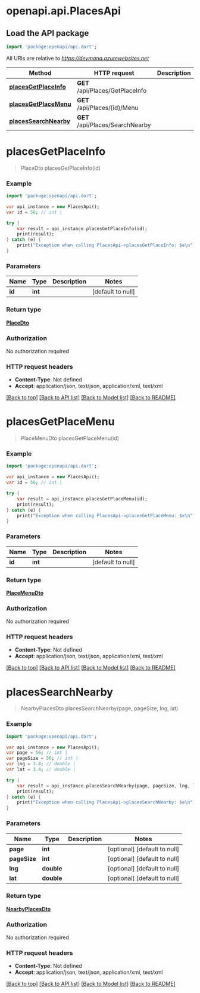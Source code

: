 # openapi.api.PlacesApi

## Load the API package
```dart
import 'package:openapi/api.dart';
```

All URIs are relative to *https://devmana.azurewebsites.net*

Method | HTTP request | Description
------------- | ------------- | -------------
[**placesGetPlaceInfo**](PlacesApi.md#placesGetPlaceInfo) | **GET** /api/Places/GetPlaceInfo | 
[**placesGetPlaceMenu**](PlacesApi.md#placesGetPlaceMenu) | **GET** /api/Places/{id}/Menu | 
[**placesSearchNearby**](PlacesApi.md#placesSearchNearby) | **GET** /api/Places/SearchNearby | 


# **placesGetPlaceInfo**
> PlaceDto placesGetPlaceInfo(id)



### Example 
```dart
import 'package:openapi/api.dart';

var api_instance = new PlacesApi();
var id = 56; // int | 

try { 
    var result = api_instance.placesGetPlaceInfo(id);
    print(result);
} catch (e) {
    print("Exception when calling PlacesApi->placesGetPlaceInfo: $e\n");
}
```

### Parameters

Name | Type | Description  | Notes
------------- | ------------- | ------------- | -------------
 **id** | **int**|  | [default to null]

### Return type

[**PlaceDto**](PlaceDto.md)

### Authorization

No authorization required

### HTTP request headers

 - **Content-Type**: Not defined
 - **Accept**: application/json, text/json, application/xml, text/xml

[[Back to top]](#) [[Back to API list]](../README.md#documentation-for-api-endpoints) [[Back to Model list]](../README.md#documentation-for-models) [[Back to README]](../README.md)

# **placesGetPlaceMenu**
> PlaceMenuDto placesGetPlaceMenu(id)



### Example 
```dart
import 'package:openapi/api.dart';

var api_instance = new PlacesApi();
var id = 56; // int | 

try { 
    var result = api_instance.placesGetPlaceMenu(id);
    print(result);
} catch (e) {
    print("Exception when calling PlacesApi->placesGetPlaceMenu: $e\n");
}
```

### Parameters

Name | Type | Description  | Notes
------------- | ------------- | ------------- | -------------
 **id** | **int**|  | [default to null]

### Return type

[**PlaceMenuDto**](PlaceMenuDto.md)

### Authorization

No authorization required

### HTTP request headers

 - **Content-Type**: Not defined
 - **Accept**: application/json, text/json, application/xml, text/xml

[[Back to top]](#) [[Back to API list]](../README.md#documentation-for-api-endpoints) [[Back to Model list]](../README.md#documentation-for-models) [[Back to README]](../README.md)

# **placesSearchNearby**
> NearbyPlacesDto placesSearchNearby(page, pageSize, lng, lat)



### Example 
```dart
import 'package:openapi/api.dart';

var api_instance = new PlacesApi();
var page = 56; // int | 
var pageSize = 56; // int | 
var lng = 3.4; // double | 
var lat = 3.4; // double | 

try { 
    var result = api_instance.placesSearchNearby(page, pageSize, lng, lat);
    print(result);
} catch (e) {
    print("Exception when calling PlacesApi->placesSearchNearby: $e\n");
}
```

### Parameters

Name | Type | Description  | Notes
------------- | ------------- | ------------- | -------------
 **page** | **int**|  | [optional] [default to null]
 **pageSize** | **int**|  | [optional] [default to null]
 **lng** | **double**|  | [optional] [default to null]
 **lat** | **double**|  | [optional] [default to null]

### Return type

[**NearbyPlacesDto**](NearbyPlacesDto.md)

### Authorization

No authorization required

### HTTP request headers

 - **Content-Type**: Not defined
 - **Accept**: application/json, text/json, application/xml, text/xml

[[Back to top]](#) [[Back to API list]](../README.md#documentation-for-api-endpoints) [[Back to Model list]](../README.md#documentation-for-models) [[Back to README]](../README.md)

